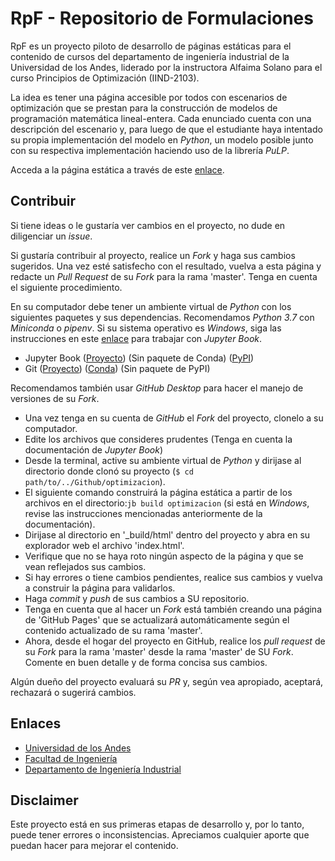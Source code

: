 # RpF - Repositorio de Formulaciones

RpF es un proyecto piloto de desarrollo de páginas estáticas para el contenido de cursos del departamento de ingeniería industrial de la Universidad de los Andes, liderado por la instructora Alfaima Solano para el curso Principios de Optimización (IIND-2103).

La idea es tener una página accesible por todos con escenarios de optimización que se prestan para la construcción de modelos de programación matemática lineal-entera. Cada enunciado cuenta con una descripción del escenario y, para luego de que el estudiante haya intentado su propia implementación del modelo en _Python_, un modelo posible junto con su respectiva implementación haciendo uso de la librería _PuLP_.

Acceda a la página estática a través de este [enlace](https://alfaimasb.github.io/optimizacion/intro.html).

## Contribuir

Si tiene ideas o le gustaría ver cambios en el proyecto, no dude en diligenciar un _issue_.

Si gustaría contribuir al proyecto, realice un _Fork_ y haga sus cambios sugeridos. Una vez esté satisfecho con el resultado, vuelva a esta página y redacte un _Pull Request_ de su _Fork_ para la rama 'master'. Tenga en cuenta el siguiente procedimiento.

En su computador debe tener un ambiente virtual de _Python_ con los siguientes paquetes y sus dependencias. Recomendamos _Python 3.7_ con _Miniconda_ o _pipenv_. Si su sistema operativo es _Windows_, siga las instrucciones en este [enlace](https://jupyterbook.org/advanced/advanced.html?highlight=windows#working-on-windows) para trabajar con _Jupyter Book_.

 * Jupyter Book ([Proyecto](https://jupyterbook.org/intro.html)) (Sin paquete de Conda) ([PyPI](https://pypi.org/project/jupyter-book/))
 * Git ([Proyecto](https://git-scm.com/)) ([Conda](https://anaconda.org/anaconda/git)) (Sin paquete de PyPI)

Recomendamos también usar _GitHub Desktop_ para hacer el manejo de versiones de su _Fork_.

 * Una vez tenga en su cuenta de _GitHub_ el _Fork_ del proyecto, clonelo a su computador.
 * Edite los archivos que consideres prudentes (Tenga en cuenta la documentación de _Jupyter Book_)
 * Desde la terminal, active su ambiente virtual de _Python_ y dirijase al directorio donde clonó su proyecto (`$ cd path/to/../Github/optimizacion`).
 * El siguiente comando construirá la página estática a partir de los archivos en el directorio:`jb build optimizacion` (si está en _Windows_, revise las instrucciones mencionadas anteriormente de la documentación).
 * Dirijase al directorio en '_build/html' dentro del proyecto y abra en su explorador web el archivo 'index.html'.
 * Verifique que no se haya roto ningún aspecto de la página y que se vean reflejados sus cambios.
 * Si hay errores o tiene cambios pendientes, realice sus cambios y vuelva a construir la página para validarlos.
 * Haga _commit_ y _push_ de sus cambios a SU repositorio.
 * Tenga en cuenta que al hacer un _Fork_ está también creando una página de 'GitHub Pages' que se actualizará automáticamente según el contenido actualizado de su rama 'master'.
 * Ahora, desde el hogar del proyecto en GitHub, realice los _pull request_ de su _Fork_ para la rama 'master' desde la rama 'master' de SU _Fork_. Comente en buen detalle y de forma concisa sus cambios.

Algún dueño del proyecto evaluará su _PR_ y, según vea apropiado, aceptará, rechazará o sugerirá cambios.

## Enlaces
 * [Universidad de los Andes](https://uniandes.edu.co/)
 * [Facultad de Ingeniería](https://ingenieria.uniandes.edu.co/)
 * [Departamento de Ingeniería Industrial](https://industrial.uniandes.edu.co/)

## Disclaimer

Este proyecto está en sus primeras etapas de desarrollo y, por lo tanto, puede tener errores o inconsistencias. Apreciamos cualquier aporte que puedan hacer para mejorar el contenido.
